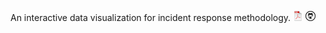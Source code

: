 An interactive data visualization for incident response methodology. [![pdf](./icons16/pdf-icon.png)](https://soon.pdf) [![GitHub](./icons16/github-icon.png)](https://github.com/dynamicparallax)
<script src="//code.jquery.com/jquery-1.10.2.min.js"></script>
<style>
  
	.node {
    cursor: pointer;
  }
  .overlay{
      background-color:#fff;
  }
   
  .node circle {
    fill: #EEE;
    stroke: steelblue;
    stroke-width: 1.5px;
  }
   
  .node text {
    font-size:10px; 
    font-family:sans-serif;
  }
   
  .link {
    fill: none;
    stroke: #ccc;
    stroke-width: 1.5px;
  }
  .templink {
    fill: none;
    stroke: red;
    stroke-width: 3px;
  }
  .ghostCircle.show{
      display:block;
  }
  .ghostCircle, .activeDrag .ghostCircle{
       display: none;
  }
</style>
<script src="//d3js.org/d3.v3.min.js"></script>
<script src="dndTree.js"></script>

<div id="tree-container"></div>

<script>

var width = $("#tree-container").width(),
 height = 0;
 
var color = d3.scale.category20();

var force = d3.layout.force()
    .charge(-120)
    .linkDistance(30)
    .size([width, height]);

var svg = d3.select("#tree-container").append("svg")
    .attr("width", width)
    .attr("height", height);

d3.json("flare.json", function(error, graph) {
  if (error) throw error;

  force
      .nodes(graph.nodes)
      .links(graph.links)
      .start();

  var link = svg.selectAll(".link")
      .data(graph.links)
    .enter().append("line")
      .attr("class", "link")
      .style("stroke-width", function(d) { return Math.sqrt(d.value); });

  var node = svg.selectAll(".node")
      .data(graph.nodes)
    .enter().append("circle")
      .attr("class", "node")
      .attr("r", 5)
      .style("fill", function(d) { return color(d.group); })
      .call(force.drag);

  node.append("title")
      .text(function(d) { return d.name; });

  force.on("tick", function() {
    link.attr("x1", function(d) { return d.source.x; })
        .attr("y1", function(d) { return d.source.y; })
        .attr("x2", function(d) { return d.target.x; })
        .attr("y2", function(d) { return d.target.y; });

    node.attr("cx", function(d) { return d.x; })
        .attr("cy", function(d) { return d.y; });
  });
});

</script>
